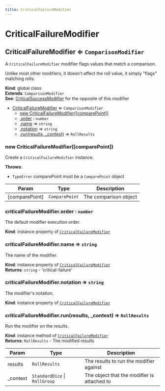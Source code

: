```yaml
---
title: CriticalFailureModifier
---
```


# CriticalFailureModifier

<a name="CriticalFailureModifier"></a>

## CriticalFailureModifier ⇐ <code>ComparisonModifier</code>
A `CriticalFailureModifier` modifier flags values that match a comparison.

Unlike most other modifiers, it doesn't affect the roll value, it simply "flags" matching rolls.

**Kind**: global class  
**Extends**: <code>ComparisonModifier</code>  
**See**: [CriticalSuccessModifier](CriticalSuccessModifier) for the opposite of this modifier  

* [CriticalFailureModifier](#CriticalFailureModifier) ⇐ <code>ComparisonModifier</code>
    * [new CriticalFailureModifier([comparePoint])](#new_CriticalFailureModifier_new)
    * [.order](#CriticalFailureModifier+order) : <code>number</code>
    * [.name](#CriticalFailureModifier+name) ⇒ <code>string</code>
    * [.notation](#CriticalFailureModifier+notation) ⇒ <code>string</code>
    * [.run(results, _context)](#CriticalFailureModifier+run) ⇒ <code>RollResults</code>

<a name="new_CriticalFailureModifier_new"></a>

### new CriticalFailureModifier([comparePoint])
Create a `CriticalFailureModifier` instance.

**Throws**:

- <code>TypeError</code> comparePoint must be a `ComparePoint` object


| Param | Type | Description |
| --- | --- | --- |
| [comparePoint] | <code>ComparePoint</code> | The comparison object |

<a name="CriticalFailureModifier+order"></a>

### criticalFailureModifier.order : <code>number</code>
The default modifier execution order.

**Kind**: instance property of [<code>CriticalFailureModifier</code>](#CriticalFailureModifier)  
<a name="CriticalFailureModifier+name"></a>

### criticalFailureModifier.name ⇒ <code>string</code>
The name of the modifier.

**Kind**: instance property of [<code>CriticalFailureModifier</code>](#CriticalFailureModifier)  
**Returns**: <code>string</code> - 'critical-failure'  
<a name="CriticalFailureModifier+notation"></a>

### criticalFailureModifier.notation ⇒ <code>string</code>
The modifier's notation.

**Kind**: instance property of [<code>CriticalFailureModifier</code>](#CriticalFailureModifier)  
<a name="CriticalFailureModifier+run"></a>

### criticalFailureModifier.run(results, _context) ⇒ <code>RollResults</code>
Run the modifier on the results.

**Kind**: instance method of [<code>CriticalFailureModifier</code>](#CriticalFailureModifier)  
**Returns**: <code>RollResults</code> - The modified results  

| Param | Type | Description |
| --- | --- | --- |
| results | <code>RollResults</code> | The results to run the modifier against |
| _context | <code>StandardDice</code> \| <code>RollGroup</code> | The object that the modifier is attached to |

